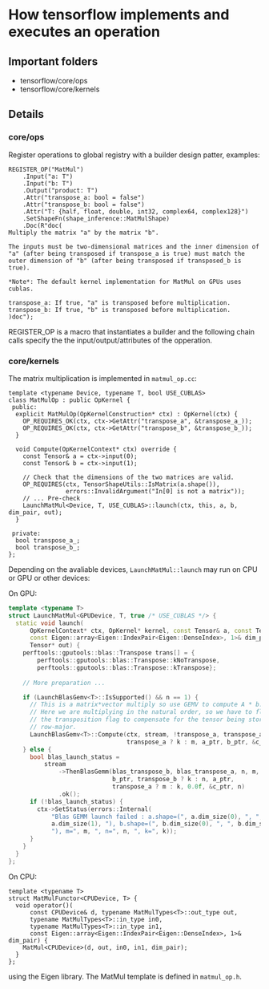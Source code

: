 
# How tensorflow implements and executes an operation

## Important folders

+ tensorflow/core/ops
+ tensorflow/core/kernels

## Details

### core/ops

Register operations to global registry with a builder design patter, examples:

```
REGISTER_OP("MatMul")
    .Input("a: T")
    .Input("b: T")
    .Output("product: T")
    .Attr("transpose_a: bool = false")
    .Attr("transpose_b: bool = false")
    .Attr("T: {half, float, double, int32, complex64, complex128}")
    .SetShapeFn(shape_inference::MatMulShape)
    .Doc(R"doc(
Multiply the matrix "a" by the matrix "b".

The inputs must be two-dimensional matrices and the inner dimension of
"a" (after being transposed if transpose_a is true) must match the
outer dimension of "b" (after being transposed if transposed_b is
true).

*Note*: The default kernel implementation for MatMul on GPUs uses
cublas.

transpose_a: If true, "a" is transposed before multiplication.
transpose_b: If true, "b" is transposed before multiplication.
)doc");
```

REGISTER_OP is a macro that instantiates a builder and the following chain calls specify the the input/output/attributes
of the opperation.

### core/kernels

The matrix multiplication is implemented in `matmul_op.cc`:

```
template <typename Device, typename T, bool USE_CUBLAS>
class MatMulOp : public OpKernel {
 public:
  explicit MatMulOp(OpKernelConstruction* ctx) : OpKernel(ctx) {
    OP_REQUIRES_OK(ctx, ctx->GetAttr("transpose_a", &transpose_a_));
    OP_REQUIRES_OK(ctx, ctx->GetAttr("transpose_b", &transpose_b_));
  }

  void Compute(OpKernelContext* ctx) override {
    const Tensor& a = ctx->input(0);
    const Tensor& b = ctx->input(1);

    // Check that the dimensions of the two matrices are valid.
    OP_REQUIRES(ctx, TensorShapeUtils::IsMatrix(a.shape()),
                errors::InvalidArgument("In[0] is not a matrix"));
    // ... Pre-check
    LaunchMatMul<Device, T, USE_CUBLAS>::launch(ctx, this, a, b, dim_pair, out);
  }

 private:
  bool transpose_a_;
  bool transpose_b_;
};
```

Depending on the avaliable devices, `LaunchMatMul::launch` may run on CPU or GPU or other devices:

On GPU:
``` C++
template <typename T>
struct LaunchMatMul<GPUDevice, T, true /* USE_CUBLAS */> {
  static void launch(
      OpKernelContext* ctx, OpKernel* kernel, const Tensor& a, const Tensor& b,
      const Eigen::array<Eigen::IndexPair<Eigen::DenseIndex>, 1>& dim_pair,
      Tensor* out) {
    perftools::gputools::blas::Transpose trans[] = {
        perftools::gputools::blas::Transpose::kNoTranspose,
        perftools::gputools::blas::Transpose::kTranspose};
    
    // More preparation ...

    if (LaunchBlasGemv<T>::IsSupported() && n == 1) {
      // This is a matrix*vector multiply so use GEMV to compute A * b.
      // Here we are multiplying in the natural order, so we have to flip
      // the transposition flag to compensate for the tensor being stored
      // row-major.
      LaunchBlasGemv<T>::Compute(ctx, stream, !transpose_a, transpose_a ? m : k,
                                 transpose_a ? k : m, a_ptr, b_ptr, &c_ptr);
    } else {
      bool blas_launch_status =
          stream
              ->ThenBlasGemm(blas_transpose_b, blas_transpose_a, n, m, k, 1.0f,
                             b_ptr, transpose_b ? k : n, a_ptr,
                             transpose_a ? m : k, 0.0f, &c_ptr, n)
              .ok();
      if (!blas_launch_status) {
        ctx->SetStatus(errors::Internal(
            "Blas GEMM launch failed : a.shape=(", a.dim_size(0), ", ",
            a.dim_size(1), "), b.shape=(", b.dim_size(0), ", ", b.dim_size(1),
            "), m=", m, ", n=", n, ", k=", k));
      }
    }
  }
};
```

On CPU:

```
template <typename T>
struct MatMulFunctor<CPUDevice, T> {
  void operator()(
      const CPUDevice& d, typename MatMulTypes<T>::out_type out,
      typename MatMulTypes<T>::in_type in0,
      typename MatMulTypes<T>::in_type in1,
      const Eigen::array<Eigen::IndexPair<Eigen::DenseIndex>, 1>& dim_pair) {
    MatMul<CPUDevice>(d, out, in0, in1, dim_pair);
  }
};
```
using the Eigen library. The MatMul template is defined in `matmul_op.h`.